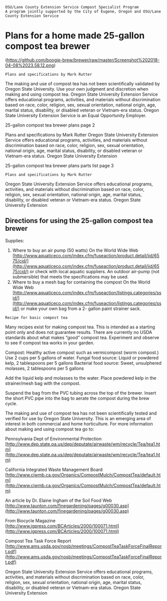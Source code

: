 ```
OSU/Lane County Extension Service Compost Specialist Program
A program jointly supported by the City of Eugene, Oregon and OSU/Lane County Extension Service
```
# Plans for a home made 25-gallon compost tea brewer
(https://github.com/boogie-brew/brewer/raw/master/Screenshot%202018-04-08%2023.58.12.png)
```
Plans and specifications by Mark Rutter
```
The making and use of compost tea has not been scientifically validated by Oregon State University. Use your own
judgment and discretion when making and using compost tea.
Oregon State University Extension Service offers educational programs, activities, and materials without discrimination
based on race, color, religion, sex, sexual orientation, national origin, age, marital status, disability, or disabled veteran or
Vietnam-era status. Oregon State University Extension Service is an Equal Opportunity Employer.


25-gallon compost tea brewer plans page 2

Plans and specifications by Mark Rutter
Oregon State University Extension Service offers educational programs, activities, and materials without discrimination based on race, color, religion,
sex, sexual orientation, national origin, age, marital status, disability, or disabled veteran or Vietnam-era status. Oregon State University Extension


25-gallon compost tea brewer plans parts list page 3

```
Plans and specifications by Mark Rutter
```
Oregon State University Extension Service offers educational programs, activities, and materials without discrimination based on race, color, religion,
sex, sexual orientation, national origin, age, marital status, disability, or disabled veteran or Vietnam-era status. Oregon State University Extension


## Directions for using the 25-gallon compost tea brewer

Supplies:

1. Where to buy an air pump (50 watts)
On the World Wide Web
[http://www.aquaticeco.com/index.cfm/fuseaction/product.detail/iid/6575/cid/](http://www.aquaticeco.com/index.cfm/fuseaction/product.detail/iid/6575/cid/)
or check with local aquatic suppliers. An outdoor air-pump (not submersible) that meets the
specifications may be used.
2. Where to buy a mesh bag for containing the compost
On the World Wide Web
[http://www.aquaticeco.com/index.cfm/fuseaction/listings.categories/ssid/](http://www.aquaticeco.com/index.cfm/fuseaction/listings.categories/ssid/)
or make your own bag from a 2- gallon paint strainer sack.

```
Recipe for basic compost tea
```
Many recipes exist for making compost tea. This is intended as a starting point only and does not
guarantee results. There are currently no USDA standards about what makes “good” compost tea.
Experiment and observe to see if compost tea works in your garden.

Compost:
Healthy active compost such as vermicompost (worm compost.) Use 2 cups per 5 gallons of water.
Fungal food source: Liquid or powdered kelp, 2 tablespoons per 5 gallons
Bacterial food source: Sweet, unsulphered molasses, 2 tablespoons per 5 gallons

Add the liquid kelp and molasses to the water. Place powdered kelp in the strainer/mesh bag with the
compost.

Suspend the bag from the PVC tubing across the top of the brewer. Insert the short PVC pipe into the
bag to aerate the compost during the brew cycle.

The making and use of compost tea has not been scientifically tested and verified for use by Oregon
State University. This is an emerging area of interest in both commercial and home horticulture. For
more information about making and using compost tea go to:

Pennsylvania Dept of Environmental Protection
[http://www.dep.state.pa.us/dep/deputate/airwaste/wm/recycle/Tea/tea1.htm](http://www.dep.state.pa.us/dep/deputate/airwaste/wm/recycle/Tea/tea1.htm)

California Integrated Waste Management Board
[http://www.ciwmb.ca.gov/Organics/CompostMulch/CompostTea/default.htm](http://www.ciwmb.ca.gov/Organics/CompostMulch/CompostTea/default.htm)

An article by Dr. Elaine Ingham of the Soil Food Web
[http://www.taunton.com/finegardening/pages/g00030.asp](http://www.taunton.com/finegardening/pages/g00030.asp)

From Biocycle Magazine
[http://www.jgpress.com/BCArticles/2000/100071.html](http://www.jgpress.com/BCArticles/2000/100071.html)

Compost Tea Task Force Report
[http://www.ams.usda.gov/nosb/meetings/CompostTeaTaskForceFinalReport.pdf](http://www.ams.usda.gov/nosb/meetings/CompostTeaTaskForceFinalReport.pdf)

Oregon State University Extension Service offers educational programs, activities, and materials without discrimination based on race, color, religion,
sex, sexual orientation, national origin, age, marital status, disability, or disabled veteran or Vietnam-era status. Oregon State University Extension


